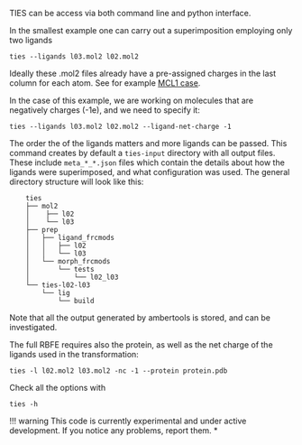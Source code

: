 TIES can be access via both command line and python interface.

In the smallest example one can carry out a superimposition 
employing only two ligands
```shell
ties --ligands l03.mol2 l02.mol2
```

Ideally these .mol2 files already have a 
pre-assigned charges in the last column for each atom. 
See for example [MCL1 case](https://github.com/UCL-CCS/TIES/blob/master/ties/examples/mol2_2ligands_MCL1/l02.mol2).

In the case of this example, we are working on molecules 
that are negatively charges (-1e), and we need to specify it:
```shell
ties --ligands l03.mol2 l02.mol2 --ligand-net-charge -1
```

The order the of the ligands matters and more ligands can be passed. 
This command creates by default a `ties-input` directory with all output 
files. These include `meta_*_*.json` files which contain the 
details about how the ligands were superimposed, and what 
configuration was used. The general directory structure 
will look like this:

```shell
    ties
    ├── mol2
    │    ├── l02
    │    └── l03
    ├── prep
    │   ├── ligand_frcmods
    │   │   ├── l02
    │   │   └── l03
    │   └── morph_frcmods
    │       └── tests
    │           └── l02_l03
    └── ties-l02-l03
        └── lig
            └── build
```

Note that all the output generated by ambertools is stored, 
and can be investigated.

The full RBFE requires also the protein, as well 
as the net charge of the ligands used in the transformation:
```shell
ties -l l02.mol2 l03.mol2 -nc -1 --protein protein.pdb
```

Check all the options with
```shell
ties -h
```


!!! warning 
    This code is currently experimental and under active development.
    If you notice any problems, report them. *